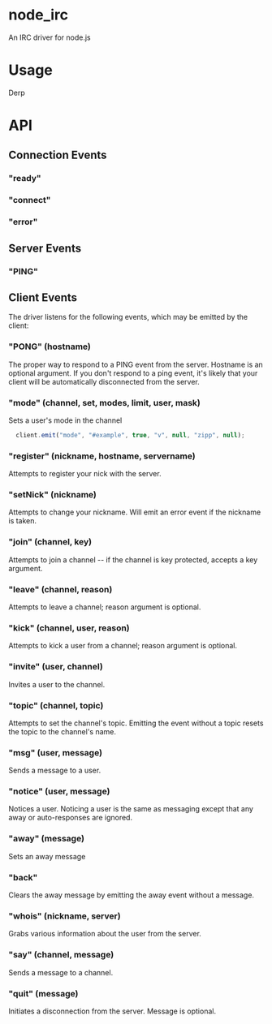 # node_irc

An IRC driver for node.js

# Usage

Derp

# API

## Connection Events

### "ready"

### "connect"

### "error"

## Server Events

### "PING"

## Client Events

The driver listens for the following events, which may be emitted by the client:

### "PONG" (hostname)

The proper way to respond to a PING event from the server. Hostname is an optional argument. If you don't respond to a ping event, it's likely that your client will be automatically disconnected from the server.

### "mode" (channel, set, modes, limit, user, mask)

Sets a user's mode in the channel

```js
  client.emit("mode", "#example", true, "v", null, "zipp", null);
```

### "register" (nickname, hostname, servername)

Attempts to register your nick with the server.

### "setNick" (nickname)

Attempts to change your nickname. Will emit an error event if the nickname is taken.

### "join" (channel, key)

Attempts to join a channel -- if the channel is key protected, accepts a key argument.

### "leave" (channel, reason)

Attempts to leave a channel; reason argument is optional.

### "kick" (channel, user, reason)

Attempts to kick a user from a channel; reason argument is optional.

### "invite" (user, channel)

Invites a user to the channel.

### "topic" (channel, topic)

Attempts to set the channel's topic. Emitting the event without a topic resets the topic to the channel's name.

### "msg" (user, message)

Sends a message to a user.

### "notice" (user, message)

Notices a user. Noticing a user is the same as messaging except that any away or auto-responses are ignored.

### "away" (message)

Sets an away message

### "back"

Clears the away message by emitting the away event without a message.

### "whois" (nickname, server)

Grabs various information about the user from the server.

### "say" (channel, message)

Sends a message to a channel.

### "quit" (message)

Initiates a disconnection from the server. Message is optional.
